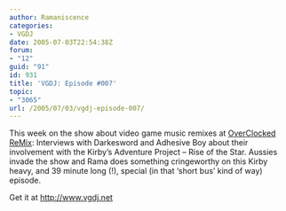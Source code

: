 ```yaml
---
author: Ramaniscence
categories:
- VGDJ
date: 2005-07-03T22:54:38Z
forum:
- "12"
guid: "91"
id: 931
title: 'VGDJ: Episode #007'
topic:
- "3065"
url: /2005/07/03/vgdj-episode-007/
---
```


This week on the show about video game music remixes at [OverClocked ReMix](http://www.ocremix.org/): Interviews with Darkesword and Adhesive Boy about their involvement with the Kirby&#8217;s Adventure Project &#8211; Rise of the Star. Aussies invade the show and Rama does something cringeworthy on this Kirby heavy, and 39 minute long (!), special (in that &#8216;short bus&#8217; kind of way) episode.

Get it at <a href="http://www.vgdj.net/" target="_blank">http://www.vgdj.net</a>